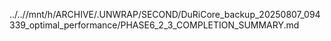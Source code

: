 ../..//mnt/h/ARCHIVE/.UNWRAP/SECOND/DuRiCore_backup_20250807_094339_optimal_performance/PHASE6_2_3_COMPLETION_SUMMARY.md